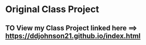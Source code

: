 # Original Class Project

## TO View my Class Project linked here ==> https://ddjohnson21.github.io/index.html


